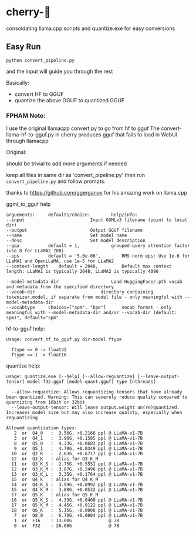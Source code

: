 # cherry-🥧

consoldating llama.cpp scripts and quantize.exe for easy conversions

## Easy Run
```
python convert_pipeline.py
```
and the input will guide you through the rest

Basically:
- convert HF to GGUF
- quantize the above GGUF to quantized GGUF

### FPHAM Note: 

I use the original llamacpp convert.py to go from hf to gguf 
The convert-llama-hf-to-gguf.py in cherry produces gguf that fails to load in WebUI through llamacpp 


Original:

should be trivial to add more arguments if needed

keep all files in same dir as 'convert_pipeline.py' then run `convert_pipeline.py` and follow prompts.

thanks to https://github.com/ggerganov for his amazing work on llama.cpp

ggml_to_gguf help

```
arguements:		defaults/choice:		help/info:   
--input							Input GGMLv3 filename (point to local dir)
--output 		 				Output GGUF filename
--name							Set model name
--desc 							Set model description
--gqa 			default = 1, 			grouped-query attention factor (use 8 for LLaMA2 70B)
--eps 			default = '5.0e-06',		RMS norm eps: Use 1e-6 for LLaMA1 and OpenLLaMA, use 1e-5 for LLaMA2
--context-length	default = 2048, 		Default max context length: LLaMA1 is typically 2048, LLaMA2 is typically 4096

--model-metadata-dir 	 				Load HuggingFace/.pth vocab and metadata from the specified directory
--vocab-dir 						directory containing tokenizer.model, if separate from model file - only meaningful with --model-metadata-dir
--vocabtype		choices=["spm", "bpe"]  	vocab format - only meaningful with --model-metadata-dir and/or --vocab-dir (default: spm)", default="spm"
```

hf-to-gguf help:

```
Usage: convert_hf_to_gguf.py dir-model ftype

  ftype == 0 -> float32
  ftype == 1 -> float16
```

quantize help:

```
usage: quantize.exe [--help] [--allow-requantize] [--leave-output-tensor] model-f32.gguf [model-quant.gguf] type [nthreads]

  --allow-requantize: Allows requantizing tensors that have already been quantized. Warning: This can severely reduce quality compared to quantizing from 16bit or 32bit
  --leave-output-tensor: Will leave output.weight un(re)quantized. Increases model size but may also increase quality, especially when requantizing

Allowed quantization types:
   2  or  Q4_0   :  3.56G, +0.2166 ppl @ LLaMA-v1-7B
   3  or  Q4_1   :  3.90G, +0.1585 ppl @ LLaMA-v1-7B
   8  or  Q5_0   :  4.33G, +0.0683 ppl @ LLaMA-v1-7B
   9  or  Q5_1   :  4.70G, +0.0349 ppl @ LLaMA-v1-7B
  10  or  Q2_K   :  2.63G, +0.6717 ppl @ LLaMA-v1-7B
  12  or  Q3_K   : alias for Q3_K_M
  11  or  Q3_K_S :  2.75G, +0.5551 ppl @ LLaMA-v1-7B
  12  or  Q3_K_M :  3.07G, +0.2496 ppl @ LLaMA-v1-7B
  13  or  Q3_K_L :  3.35G, +0.1764 ppl @ LLaMA-v1-7B
  15  or  Q4_K   : alias for Q4_K_M
  14  or  Q4_K_S :  3.59G, +0.0992 ppl @ LLaMA-v1-7B
  15  or  Q4_K_M :  3.80G, +0.0532 ppl @ LLaMA-v1-7B
  17  or  Q5_K   : alias for Q5_K_M
  16  or  Q5_K_S :  4.33G, +0.0400 ppl @ LLaMA-v1-7B
  17  or  Q5_K_M :  4.45G, +0.0122 ppl @ LLaMA-v1-7B
  18  or  Q6_K   :  5.15G, -0.0008 ppl @ LLaMA-v1-7B
   7  or  Q8_0   :  6.70G, +0.0004 ppl @ LLaMA-v1-7B
   1  or  F16    : 13.00G              @ 7B
   0  or  F32    : 26.00G              @ 7B
   ```

